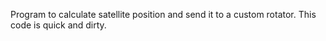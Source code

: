 Program to calculate satellite position and send it to a custom rotator. This code is quick and dirty.

